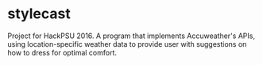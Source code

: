 # stylecast
Project for HackPSU 2016. A program that implements Accuweather's APIs, using location-specific weather data to provide user with suggestions on how to dress for optimal comfort.
